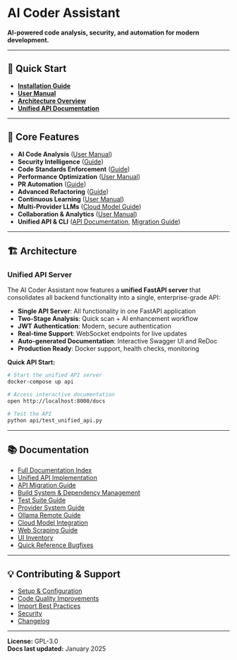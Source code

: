 # AI Coder Assistant

**AI-powered code analysis, security, and automation for modern development.**

---

## 🚀 Quick Start

- **[Installation Guide](docs/installation_guide.md)**
- **[User Manual](docs/user_manual.md)**
- **[Architecture Overview](docs/ARCHITECTURE.md)**
- **[Unified API Documentation](api/README.md)**

---

## 🧩 Core Features

- **AI Code Analysis** ([User Manual](docs/user_manual.md#core-features))
- **Security Intelligence** ([Guide](docs/security_intelligence_guide.md))
- **Code Standards Enforcement** ([Guide](docs/code_standards_guide.md))
- **Performance Optimization** ([User Manual](docs/user_manual.md#performance-optimization))
- **PR Automation** ([Guide](docs/pr_automation_guide.md))
- **Advanced Refactoring** ([Guide](docs/advanced_refactoring_guide.md))
- **Continuous Learning** ([User Manual](docs/user_manual.md#advanced-features))
- **Multi-Provider LLMs** ([Cloud Model Guide](docs/cloud_model_integration_guide.md))
- **Collaboration & Analytics** ([User Manual](docs/user_manual.md#advanced-features))
- **Unified API & CLI** ([API Documentation](api/README.md), [Migration Guide](docs/API_MIGRATION_GUIDE.md))

---

## 🏗️ Architecture

### Unified API Server
The AI Coder Assistant now features a **unified FastAPI server** that consolidates all backend functionality into a single, enterprise-grade API:

- **Single API Server**: All functionality in one FastAPI application
- **Two-Stage Analysis**: Quick scan + AI enhancement workflow
- **JWT Authentication**: Modern, secure authentication
- **Real-time Support**: WebSocket endpoints for live updates
- **Auto-generated Documentation**: Interactive Swagger UI and ReDoc
- **Production Ready**: Docker support, health checks, monitoring

**Quick API Start:**
```bash
# Start the unified API server
docker-compose up api

# Access interactive documentation
open http://localhost:8000/docs

# Test the API
python api/test_unified_api.py
```

---

## 📚 Documentation

- [Full Documentation Index](docs/)
- [Unified API Implementation](docs/UNIFIED_API_IMPLEMENTATION.md)
- [API Migration Guide](docs/API_MIGRATION_GUIDE.md)
- [Build System & Dependency Management](docs/ENHANCED_BUILD_SYSTEM_SUMMARY.md)
- [Test Suite Guide](docs/test_suite_guide.md)
- [Provider System Guide](docs/provider_system_guide.md)
- [Ollama Remote Guide](docs/ollama_remote_guide.md)
- [Cloud Model Integration](docs/cloud_model_integration_guide.md)
- [Web Scraping Guide](docs/web_scraping_guide.md)
- [UI Inventory](docs/ui_inventory.md)
- [Quick Reference Bugfixes](docs/QUICK_REFERENCE_BUGFIXES.md)

---

## 💡 Contributing & Support

- [Setup & Configuration](docs/setup_and_configuration_guide.md)
- [Code Quality Improvements](docs/CODE_QUALITY_IMPROVEMENTS.md)
- [Import Best Practices](docs/IMPORT_BEST_PRACTICES.md)
- [Security](docs/SECURITY.md)
- [Changelog](CHANGELOG.md)

---

**License:** GPL-3.0  
**Docs last updated:** January 2025
